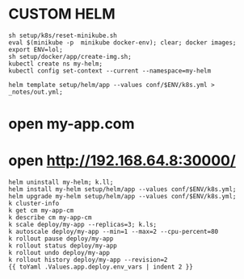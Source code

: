 # CUSTOM HELM

    sh setup/k8s/reset-minikube.sh
    eval $(minikube -p  minikube docker-env); clear; docker images;
    export ENV=lol;
    sh setup/docker/app/create-img.sh;
    kubectl create ns my-helm;
    kubectl config set-context --current --namespace=my-helm

    helm template setup/helm/app --values conf/$ENV/k8s.yml > _notes/out.yml;

# open my-app.com

# open http://192.168.64.8:30000/

    helm uninstall my-helm; k.ll;
    helm install my-helm setup/helm/app --values conf/$ENV/k8s.yml;
    helm upgrade my-helm setup/helm/app --values conf/$ENV/k8s.yml;
    k cluster-info
    k get cm my-app-cm
    k describe cm my-app-cm
    k scale deploy/my-app --replicas=3; k.ls;
    k autoscale deploy/my-app --min=1 --max=2 --cpu-percent=80
    k rollout pause deploy/my-app
    k rollout status deploy/my-app
    k rollout undo deploy/my-app
    k rollout history deploy/my-app --revision=2
    {{ toYaml .Values.app.deploy.env_vars | indent 2 }}
